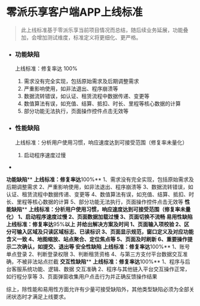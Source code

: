 # 零派乐享客户端APP上线标准

> 此上线标准基于零派乐享当前项目情况而总结，随后续业务延展，功能叠加，会增加测试维度，标准定义将更细化、更严格。



* ### 功能缺陷

  上线标准：修复率达 100%

  1. 需求没有完全实现，包括原始需求及后期调整需求
  2. 严重影响使用，如非法退出、程序崩溃等
  3. 数据流转错误，如认证、租赁流程中数据传递、变更等
  4. 数值算法有误，如充值、结算、抵扣、时长、里程等核心数据的计算
  5. 部分功能无法执行，页面操作控件点击无效等

* ### 性能缺陷

  上线标准：分析用户使用习惯，响应速度达到可接受范围（修复率未量化）

  1. 启动程序速度过慢

* ​






**功能缺陷**** ****上线标准：修复率达****100%**
1、需求没有完全实现，包括原始需求及后期调整需求
2、严重影响使用，如非法退出、程序崩溃等
3、数据流转错误，如认证、租赁流程中数据传递、变更等
4、数值算法有误，如充值、结算、抵扣、时长、里程等核心数据的计算
5、部分功能无法执行，页面操作控件点击无效等
**性能缺陷**** ****上线标准：分析用户使用习惯，响应速度达到可接受范围（修复率未量化）**
1、启动程序速度过慢
2、页面数据加载过慢
3、页面切换不流畅
**易用性缺陷**** ****上线标准：修复率达****95%****以上**** ****并给出解决方案及时间**
1、页面输入项校验
2、区分可输入区域及只读区域标志、已读标识
3、页面显示规范，窗口定义及对应功能含义一致
4、地图缩放、站点聚合、定位焦点等
5、页面及时刷新
6、重要操作提示二次确认，如提交、退出等
**安全性缺陷**** ****上线标准：修复率达****100%**
1、账号单点登录
2、判断登录权限
3、判断租赁资格
4、与第三方支付平台数据交互准确，不被非法站点拦截
**交互性缺陷**** ****上线标准：修复率达****100%**
1、程序与后台客服系统功能、逻辑、数据 交互准确
2、程序与其他链入平台交互操作正常，如行程分享等
3、页面弹窗收集用户点击行为并正确反馈操作结果

综上，除性能和易用性方面允许有少量可接受缺陷外，其他类型缺陷必须为全部关闭状态时才满足上线要求。